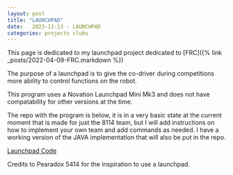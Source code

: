 ```yaml
---
layout: post
title: "LAUNCHPAD"
date:   2023-11-13 - LAUNCHPAD
categories: projects clubs
---
```

This page is dedicated to my launchpad project dedicated to [FRC]({% link _posts/2022-04-09-FRC.markdown %})

The purpose of a launchpad is to give the co-driver during competitions more ability to control functions on the robot.

This program uses a Novation Launchpad Mini Mk3 and does not have compatability for other versions at the time.

The repo with the program is below, it is in a very basic state at the current moment that is made for just the 8114 team, but I will add instructions on how to implement your own team and add commands as needed.  I have a working version of the JAVA implementation that will also be put in the repo.

[Launchpad Code](https://github.com/FRC-8114/launchpad)

Credits to Pearadox 5414 for the inspiration to use a launchpad.